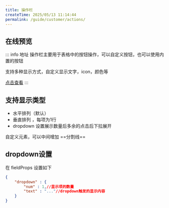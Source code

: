```yaml
---
title: 操作栏
createTime: 2025/05/13 11:14:44
permalink: /guide/customer/actions/
---
```

## 在线预览
::: info 地址
操作栏主要用于表格中的按钮操作，可以自定义按钮，也可以使用内置的按钮

支持多种显示方式，自定义显示文字，icon，颜色等

[点击查看](https://echoyl.com/antadmin/components/customer/actions)
:::

## 支持显示类型
- 水平排列（默认）
- 垂直排列 ，每项为1行
- dropdown 设置展示数量后多余的点击后下拉展开

自定义元素，可以中间增加 ==分割线==

## dropdown设置

在 fieldProps 设置如下

```json
{
    "dropdown" : {
        "num" : 1,//显示项的数量
        "text" : "..."//dropdown触发的显示内容
    }
}
```